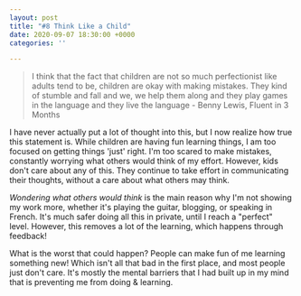 ```yaml
---
layout: post
title: "#8 Think Like a Child"
date: 2020-09-07 18:30:00 +0000
categories: ''

---
```

> I think that the fact that children are not so much perfectionist like adults tend to be, children are okay with making mistakes. They kind of stumble and fall and we, we help them along and they play games in the language and they live the language - Benny Lewis, Fluent in 3 Months

I have never actually put a lot of thought into this, but I now realize how true this statement is. While children are having fun learning things, I am too focused on getting things 'just' right. I'm too scared to make mistakes, constantly worrying what others would think of my effort. However, kids don't care about any of this. They continue to take effort in communicating their thoughts, without a care about what others may think.

_Wondering what others would think_ is the main reason why I'm not showing my work more, whether it's playing the guitar, blogging, or speaking in French. It's much safer doing all this in private, until I reach a "perfect" level. However, this removes a lot of the learning, which happens through feedback!

What is the worst that could happen? People can make fun of me learning something new! Which isn't all that bad in the first place, and most people just don't care. It's mostly the mental barriers that I had built up in my mind that is preventing me from doing & learning.